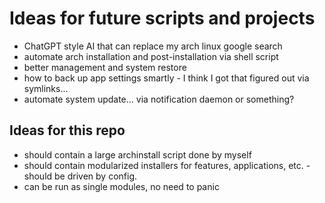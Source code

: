 # Ideas for future scripts and projects

- ChatGPT style AI that can replace my arch linux google search
- automate arch installation and post-installation via shell script
- better management and system restore
- how to back up app settings smartly - I think I got that figured out via symlinks...
- automate system update... via notification daemon or something?

## Ideas for this repo

- should contain a large archinstall script done by myself
- should contain modularized installers for features, applications, etc. - should be driven by config.
- can be run as single modules, no need to panic
